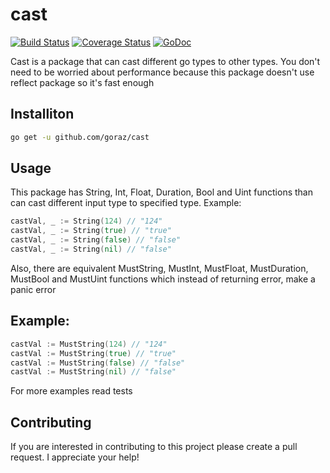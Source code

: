 cast 
===

[![Build Status](https://travis-ci.org/goraz/cast.svg?branch=master)](https://travis-ci.org/goraz/cast)
[![Coverage Status](https://coveralls.io/repos/github/goraz/cast/badge.svg?branch=master)](https://coveralls.io/github/goraz/cast?branch=master)
[![GoDoc](https://godoc.org/github.com/goraz/cast?status.svg)](https://godoc.org/github.com/goraz/cast)

Cast is a package that can cast different go types to other types.
You don't need to be worried about performance because this package doesn't use reflect package so it's fast enough




## Installiton

```bash
go get -u github.com/goraz/cast
```

## Usage
This package has String, Int, Float, Duration, Bool and Uint functions than can cast different input type to specified type.
Example:

```go
castVal, _ := String(124) // "124"
castVal, _ := String(true) // "true"
castVal, _ := String(false) // "false"
castVal, _ := String(nil) // "false"
```


Also, there are equivalent MustString, MustInt, MustFloat, MustDuration, MustBool and MustUint functions which instead of returning error, make a panic error

## Example:

```go
castVal := MustString(124) // "124"
castVal := MustString(true) // "true"
castVal := MustString(false) // "false"
castVal := MustString(nil) // "false"
```

For more examples read tests


Contributing
------------
If you are interested in contributing to this project please create a pull request. I appreciate your help!

